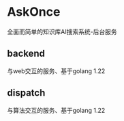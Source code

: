 # AskOnce
全面而简单的知识库AI搜索系统-后台服务

## backend
与web交互的服务、基于golang 1.22

## dispatch
与算法交互的服务、基于golang 1.22
